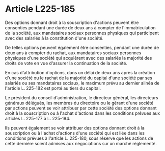 # Article L225-185

Des options donnant droit à la souscription d'actions peuvent être consenties pendant une durée de deux ans à compter de l'immatriculation de la société, aux mandataires sociaux personnes physiques qui participent avec des salariés à la constitution d'une société.

De telles options peuvent également être consenties, pendant une durée de deux ans à compter du rachat, aux mandataires sociaux personnes physiques d'une société qui acquièrent avec des salariés la majorité des droits de vote en vue d'assurer la continuation de la société.

En cas d'attribution d'options, dans un délai de deux ans après la création d'une société ou le rachat de la majorité du capital d'une société par ses salariés ou ses mandataires sociaux, le maximum prévu au dernier alinéa de l'article L. 225-182 est porté au tiers du capital.

Le président du conseil d'administration, le directeur général, les directeurs généraux délégués, les membres du directoire ou le gérant d'une société par actions peuvent se voir attribuer par cette société des options donnant droit à la souscription ou à l'achat d'actions dans les conditions prévues aux articles L. 225-177 à L. 225-184.

Ils peuvent également se voir attribuer des options donnant droit à la souscription ou à l'achat d'actions d'une société qui est liée dans les conditions prévues à l'article L. 225-180, sous réserve que les actions de cette dernière soient admises aux négociations sur un marché réglementé.

